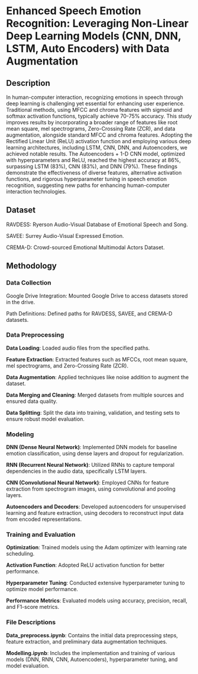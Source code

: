 # Enhanced Speech Emotion Recognition: Leveraging Non-Linear Deep Learning Models (CNN, DNN, LSTM, Auto Encoders) with Data Augmentation
## Description
In human-computer interaction, recognizing emotions in speech through deep learning is challenging yet essential for enhancing user experience. Traditional methods, using MFCC and chroma features with sigmoid and softmax activation functions, typically achieve 70-75% accuracy. This study improves results by incorporating a broader range of features like root mean square, mel spectrograms, Zero-Crossing Rate (ZCR), and data augmentation, alongside standard MFCC and chroma features. Adopting the Rectified Linear Unit (ReLU) activation function and employing various deep learning architectures, including LSTM, CNN, DNN, and Autoencoders, we achieved notable results. The Autoencoders + 1-D CNN model, optimized with hyperparameters and ReLU, reached the highest accuracy at 86%, surpassing LSTM (83%), CNN (83%), and DNN (79%). These findings demonstrate the effectiveness of diverse features, alternative activation functions, and rigorous hyperparameter tuning in speech emotion recognition, suggesting new paths for enhancing human-computer interaction technologies.
## Dataset
RAVDESS: Ryerson Audio-Visual Database of Emotional Speech and Song.

SAVEE: Surrey Audio-Visual Expressed Emotion.

CREMA-D: Crowd-sourced Emotional Multimodal Actors Dataset.

## Methodology
### Data Collection
Google Drive Integration: Mounted Google Drive to access datasets stored in the drive.

Path Definitions: Defined paths for RAVDESS, SAVEE, and CREMA-D datasets.
### Data Preprocessing
**Data Loading**: Loaded audio files from the specified paths.

**Feature Extraction**: Extracted features such as MFCCs, root mean square, mel spectrograms, and Zero-Crossing Rate (ZCR).

**Data Augmentation**: Applied techniques like noise addition to augment the dataset.

**Data Merging and Cleaning**: Merged datasets from multiple sources and ensured data quality.

**Data Splitting**: Split the data into training, validation, and testing sets to ensure robust model evaluation.

### Modeling
**DNN (Dense Neural Network)**: Implemented DNN models for baseline emotion classification, using dense layers and dropout for regularization.

**RNN (Recurrent Neural Network)**: Utilized RNNs to capture temporal dependencies in the audio data, specifically LSTM layers.

**CNN (Convolutional Neural Network)**: Employed CNNs for feature extraction from spectrogram images, using convolutional and pooling layers.

**Autoencoders and Decoders**: Developed autoencoders for unsupervised learning and feature extraction, using decoders to reconstruct input data from encoded representations.

### Training and Evaluation

**Optimization**: Trained models using the Adam optimizer with learning rate scheduling.

**Activation Function**: Adopted ReLU activation function for better performance.

**Hyperparameter Tuning**: Conducted extensive hyperparameter tuning to optimize model performance.

**Performance Metrics**: Evaluated models using accuracy, precision, recall, and F1-score metrics.

### File Descriptions

**Data_preprocess.ipynb**: Contains the initial data preprocessing steps, feature extraction, and preliminary data augmentation techniques.

**Modelling.ipynb**: Includes the implementation and training of various models (DNN, RNN, CNN, Autoencoders), hyperparameter tuning, and model evaluation.
